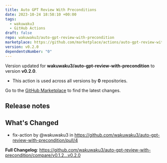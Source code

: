 ```yaml
---
title: Auto GPT Review With Preconditions
date: 2023-10-24 18:58:10 +00:00
tags:
  - wakuwaku3
  - GitHub Actions
draft: false
repo: wakuwaku3/auto-gpt-review-with-precondition
marketplace: https://github.com/marketplace/actions/auto-gpt-review-with-preconditions
version: v0.2.0
dependentsNumber: "0"
---
```



Version updated for **wakuwaku3/auto-gpt-review-with-precondition** to version **v0.2.0**.
- This action is used across all versions by **0** repositories.

Go to the [GitHub Marketplace](https://github.com/marketplace/actions/auto-gpt-review-with-preconditions) to find the latest changes.

## Release notes

## What's Changed
* fix-action by @wakuwaku3 in https://github.com/wakuwaku3/auto-gpt-review-with-precondition/pull/4


**Full Changelog**: https://github.com/wakuwaku3/auto-gpt-review-with-precondition/compare/v0.1.2...v0.2.0
